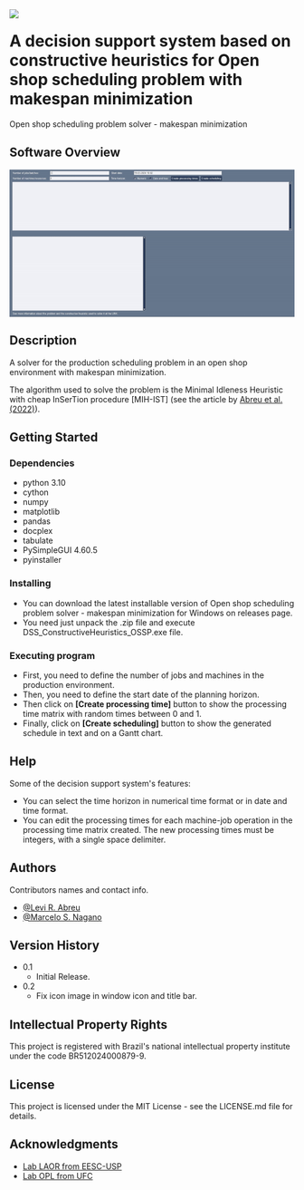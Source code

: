 <img align="left" width="220" src="https://raw.githubusercontent.com/levirabreu/DSS_ConstructiveHeuristics_OSSP/main/software_icon.ico" />

# A decision support system based on constructive heuristics for Open shop scheduling problem with makespan minimization

Open shop scheduling problem solver - makespan minimization

## Software Overview

<img align="center" width="800" src="https://github.com/levirabreu/DSS_ConstructiveHeuristics_OSSP/blob/main/OSSP_solver_software_overview.gif?raw=true" />

## Description

A solver for the production scheduling problem in an open shop environment with makespan minimization. 

The algorithm used to solve the problem is the Minimal Idleness Heuristic with cheap InSerTion procedure [MIH-IST] (see the article by [Abreu et al. (2022)](https://doi.org/10.1016/j.cor.2022.105744)).

## Getting Started

### Dependencies

* python 3.10
* cython
* numpy
* matplotlib
* pandas
* docplex
* tabulate
* PySimpleGUI 4.60.5
* pyinstaller

### Installing

* You can download the latest installable version of Open shop scheduling problem solver - makespan minimization for Windows on releases page.
* You need just unpack the .zip file and execute DSS_ConstructiveHeuristics_OSSP.exe file.

### Executing program

* First, you need to define the number of jobs and machines in the production environment.
* Then, you need to define the start date of the planning horizon.
* Then click on **[Create processing time]** button to show the processing time matrix with random times between 0 and 1.
* Finally, click on **[Create scheduling]** button to show the generated schedule in text and on a Gantt chart.

## Help

Some of the decision support system's features:

* You can select the time horizon in numerical time format or in date and time format.
* You can edit the processing times for each machine-job operation in the processing time matrix created. The new processing times must be integers, with a single space delimiter.

## Authors

Contributors names and contact info.
  
* [@Levi R. Abreu](https://scholar.google.com.br/citations?user=hbm0KAoAAAAJ)
* [@Marcelo S. Nagano](https://scholar.google.com.br/citations?user=3BFXZQoAAAAJ)

## Version History

* 0.1
    * Initial Release.
* 0.2
	* Fix icon image in window icon and title bar.
	
## Intellectual Property Rights

This project is registered with Brazil's national intellectual property institute under the code BR512024000879-9.

## License

This project is licensed under the MIT License - see the LICENSE.md file for details.

## Acknowledgments

* [Lab LAOR from EESC-USP](http://www.laor.prod.eesc.usp.br/)
* [Lab OPL from UFC](http://www.opl.ufc.br/en/)